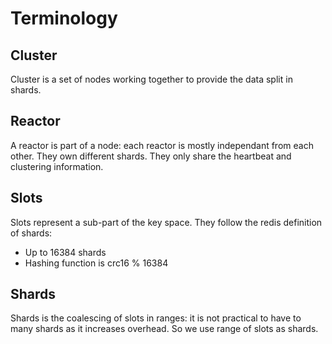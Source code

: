 # Terminology

## Cluster

Cluster is a set of nodes working together to provide the data split in shards.

## Reactor

A reactor is part of a node: each reactor is mostly independant from each other. They
own different shards. They only share the heartbeat and clustering information. 

## Slots

Slots represent a sub-part of the key space. They follow the redis definition of shards:
- Up to 16384 shards
- Hashing function is crc16 % 16384

## Shards

Shards is the coalescing of slots in ranges: it is not practical to have to many shards
as it increases overhead. So we use range of slots as shards.
